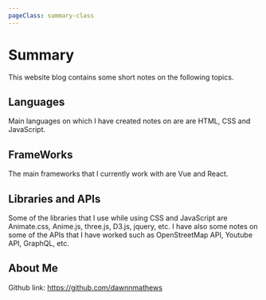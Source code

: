 ```yaml
---
pageClass: summary-class
---
```


# Summary

This website blog contains some short notes on the following topics. 

## Languages
Main languages on which I have created notes on are are HTML, CSS and JavaScript.

## FrameWorks
The main frameworks that I currently work with are Vue and React.

## Libraries and APIs
Some of the libraries that I use while using CSS and JavaScript are Animate.css, Anime.js, three.js, D3.js, jquery, etc. I have also some notes on some of the APIs that I have worked such as OpenStreetMap API, Youtube API, GraphQL, etc.

## About Me

Github link: https://github.com/dawnnmathews